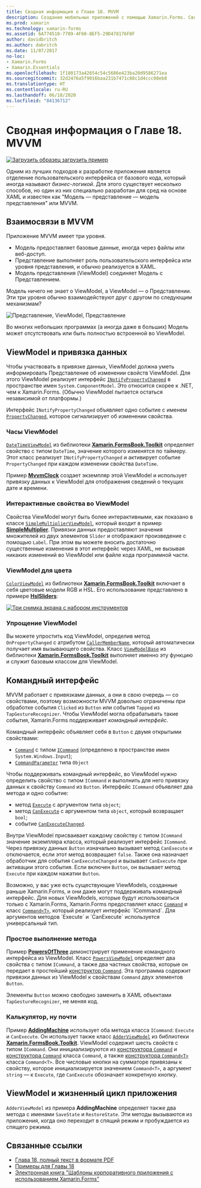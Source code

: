 ```yaml
---
title: Сводная информация о Главе 18. MVVM
description: Создание мобильных приложений с помощью Xamarin.Forms. Сводная информация о Главе 18. MVVM
ms.prod: xamarin
ms.technology: xamarin-forms
ms.assetid: 6A774510-7709-4F60-8EF5-29D478176F8F
author: davidbritch
ms.author: dabritch
ms.date: 11/07/2017
no-loc:
- Xamarin.Forms
- Xamarin.Essentials
ms.openlocfilehash: 1f180173a42654c54c5686e423ba20d9586271ea
ms.sourcegitcommit: 32d2476a5f9016baa231b7471c88c1d4ccc08eb8
ms.translationtype: HT
ms.contentlocale: ru-RU
ms.lasthandoff: 06/18/2020
ms.locfileid: "84136712"
---
```

# <a name="summary-of-chapter-18-mvvm"></a>Сводная информация о Главе 18. MVVM

[![Загрузить образец](~/media/shared/download.png) загрузить пример](https://github.com/xamarin/xamarin-forms-book-samples/tree/master/Chapter18)

Одним из лучших подходов к разработке приложения является отделение пользовательского интерфейса от базового кода, который иногда называют *бизнес-логикой*. Для этого существует несколько способов, но один из них специально разработан для сред на основе XAML и известен как "Модель — представление — модель представления" или MVVM.

## <a name="mvvm-interrelationships"></a>Взаимосвязи в MVVM

Приложение MVVM имеет три уровня.

- Модель предоставляет базовые данные, иногда через файлы или веб-доступ.
- Представление выполняет роль пользовательского интерфейса или уровня представления, и обычно реализуется в XAML.
- Модель представления (ViewModel) соединяет Модель с Представлением.

Модель ничего не знает о ViewModel, а ViewModel — о Представлении. Эти три уровня обычно взаимодействуют друг с другом по следующим механизмам?

![Представление, ViewModel, Представление](images/ch18fg03.png "MVVM")

Во многих небольших программах (а иногда даже в больших) Модель может отсутствовать или быть полностью встроенной во ViewModel.

## <a name="viewmodels-and-data-binding"></a>ViewModel и привязка данных

Чтобы участвовать в привязке данных, ViewModel должна уметь информировать Представление об изменении свойств ViewModel. Для этого ViewModel реализует интерфейс [`INotifyPropertyChanged`](xref:System.ComponentModel.INotifyPropertyChanged) в пространстве имен `System.ComponentModel`. Это относится скорее к .NET, чем к Xamarin.Forms. (Обычно ViewModel пытается остаться независимой от платформы.)

Интерфейс `INotifyPropertyChanged` объявляет одно событие с именем [`PropertyChanged`](xref:System.ComponentModel.INotifyPropertyChanged), которое сигнализирует об изменении свойства.

### <a name="a-viewmodel-clock"></a>Часы ViewModel

[`DateTimeViewModel`](https://github.com/xamarin/xamarin-forms-book-samples/blob/master/Libraries/Xamarin.FormsBook.Toolkit/Xamarin.FormsBook.Toolkit/DateTimeViewModel.cs) из библиотеки [**Xamarin.FormsBook.Toolkit**](https://github.com/xamarin/xamarin-forms-book-samples/tree/master/Libraries/Xamarin.FormsBook.Toolkit/Xamarin.FormsBook.Toolkit) определяет свойство с типом `DateTime`, значение которого изменятся по таймеру. Этот класс реализует `INotifyPropertyChanged` и активирует событие `PropertyChanged` при каждом изменении свойства `DateTime`.

Пример [**MvvmClock**](https://github.com/xamarin/xamarin-forms-book-samples/tree/master/Chapter18/MvvmClock) создает экземпляр этой ViewModel и использует привязку данных к ViewModel для отображения сведений о текущих дате и времени.

### <a name="interactive-properties-in-a-viewmodel"></a>Интерактивные свойства во ViewModel

Свойства ViewModel могут быть более интерактивными, как показано в классе [`SimpleMultiplierViewModel`](https://github.com/xamarin/xamarin-forms-book-samples/blob/master/Chapter18/SimpleMultiplier/SimpleMultiplier/SimpleMultiplier/SimpleMultiplierViewModel.cs), который входит в пример [**SimpleMultiplier**](https://github.com/xamarin/xamarin-forms-book-samples/tree/master/Chapter18/SimpleMultiplier). Привязки данных предоставляют значения множителей из двух элементов `Slider` и отображают произведение с помощью `Label`. При этом вы можете вносить достаточно существенные изменения в этот интерфейс через XAML, не вызывая никаких изменений во ViewModel или файле кода программной части.

### <a name="a-color-viewmodel"></a>ViewModel для цвета

[`ColorViewModel`](https://github.com/xamarin/xamarin-forms-book-samples/blob/master/Libraries/Xamarin.FormsBook.Toolkit/Xamarin.FormsBook.Toolkit/ColorViewModel.cs) из библиотеки [**Xamarin.FormsBook.Toolkit**](https://github.com/xamarin/xamarin-forms-book-samples/tree/master/Libraries/Xamarin.FormsBook.Toolkit/Xamarin.FormsBook.Toolkit) включает в себя цветовые модели RGB и HSL. Его использование представлено в примере [**HslSliders**](https://github.com/xamarin/xamarin-forms-book-samples/tree/master/Chapter18/HslSliders):

[![Три снимка экрана с набором инструментов](images/ch18fg08-small.png "Цветовая модель HSL")](images/ch18fg08-large.png#lightbox "Цветовая модель HSL")

### <a name="streamlining-the-viewmodel"></a>Упрощение ViewModel

Вы можете упростить код ViewModel, определив метод `OnPropertyChanged` с атрибутом [`CallerMemberName`](xref:System.Runtime.CompilerServices.CallerMemberNameAttribute), который автоматически получает имя вызывающего свойства. Класс [`ViewModelBase`](https://github.com/xamarin/xamarin-forms-book-samples/blob/master/Libraries/Xamarin.FormsBook.Toolkit/Xamarin.FormsBook.Toolkit/ViewModelBase.cs) из библиотеки [**Xamarin.FormsBook.Toolkit**](https://github.com/xamarin/xamarin-forms-book-samples/tree/master/Libraries/Xamarin.FormsBook.Toolkit/Xamarin.FormsBook.Toolkit) выполняет именно эту функцию и служит базовым классом для ViewModel.

## <a name="the-command-interface"></a>Командный интерфейс

MVVM работает с привязками данных, а они в свою очередь — со свойствами, поэтому возможности MVVM довольно ограничены при обработке события `Clicked` из `Button` или события `Tapped` из `TapGestureRecognizer`. Чтобы ViewModel могла обрабатывать такие события, Xamarin.Forms поддерживает *командный интерфейс*.

Командный интерфейс объявляет себя в `Button` с двумя открытыми свойствами:

- [`Command`](xref:Xamarin.Forms.Button.Command) с типом [`ICommand`](xref:System.Windows.Input.ICommand) (определено в пространстве имен `System.Windows.Input`);
- [`CommandParameter`](xref:Xamarin.Forms.Button.CommandParameter) типа `Object`

Чтобы поддерживать командный интерфейс, во ViewModel нужно определить свойство с типом `ICommand` и выполнить для него привязку данных к свойству `Command` из `Button`. Интерфейс `ICommand` объявляет два метода и одно событие:

- метод [`Execute`](xref:System.Windows.Input.ICommand.Execute(System.Object)) с аргументом типа `object`;
- метод [`CanExecute`](xref:System.Windows.Input.ICommand.CanExecute(System.Object)) с аргументом типа `object`, который возвращает `bool`;
- событие [`CanExecuteChanged`](xref:System.Windows.Input.ICommand.CanExecuteChanged).

Внутри ViewModel присваивает каждому свойству с типом `ICommand` значение экземпляра класса, который реализует интерфейс `ICommand`. Через привязку данных `Button` изначально вызывает метод `CanExecute` и отключается, если этот метод возвращает `false`. Также она назначает обработчик для события `CanExecuteChanged` и вызывает `CanExecute` при активации этого события. Если включен `Button`, он вызывает метод `Execute` при каждом нажатии `Button`.

Возможно, у вас уже есть существующие ViewModels, созданные раньше Xamarin.Forms, и они даже могут поддерживать командный интерфейс. Для новых ViewModels, которые будут использоваться только с Xamarin.Forms, Xamarin.Forms предоставляет класс [`Command`](xref:Xamarin.Forms.Command) и класс [`Command<T>`](xref:Xamarin.Forms.Command`1), который реализует интерфейс `ICommand`. Для аргументов методов `Execute` и `CanExecute` используется универсальный тип.

### <a name="simple-method-executions"></a>Простое выполнение метода

Пример [**PowersOfThree**](https://github.com/xamarin/xamarin-forms-book-samples/tree/master/Chapter18/PowersOfThree) демонстрирует применение командного интерфейса из ViewModel. Класс [`PowersViewModel`](https://github.com/xamarin/xamarin-forms-book-samples/blob/master/Chapter18/PowersOfThree/PowersOfThree/PowersOfThree/PowersViewModel.cs) определяет два свойства с типом `ICommand`, а также два частных свойства, которые он передает в простейший [конструктор `Command`](xref:Xamarin.Forms.Command.%23ctor(System.Action)). Эта программа содержит привязки данных из ViewModel к свойствам `Command` двух элементов `Button`.

Элементы `Button` можно свободно заменить в XAML объектами `TapGestureRecognizer`, не меняя код.

### <a name="a-calculator-almost"></a>Калькулятор, ну почти

Пример [**AddingMachine**](https://github.com/xamarin/xamarin-forms-book-samples/tree/master/Chapter18/AddingMachine) использует оба метода класса `ICommand`: `Execute` и `CanExecute`. Он использует также класс [`AdderViewModel`](https://github.com/xamarin/xamarin-forms-book-samples/blob/master/Libraries/Xamarin.FormsBook.Toolkit/Xamarin.FormsBook.Toolkit/AdderViewModel.cs) из библиотеки [**Xamarin.FormsBook.Toolkit**](https://github.com/xamarin/xamarin-forms-book-samples/blob/master/Libraries/Xamarin.FormsBook.Toolkit/Xamarin.FormsBook.Toolkit/AdderViewModel.cs). ViewModel содержит шесть свойств с типом `ICommand`. Они инициализируются из [конструктора `Command`](xref:Xamarin.Forms.Command.%23ctor(System.Action)) и [конструктора `Command`](xref:Xamarin.Forms.Command.%23ctor(System.Action,System.Func{System.Boolean})) класса `Command`, а также [конструктора `Command<T>`](https://docs.microsoft.com/dotnet/api/xamarin.forms.command.-ctor?view=xamarin-forms#Xamarin_Forms_Command__ctor_System_Action_System_Object__System_Func_System_Object_System_Boolean__) класса `Command<T>`. Все числовые кнопки на сумматоре привязаны к свойству, которое инициализируется значением `Command<T>`, а аргумент `string` — к `Execute`, где `CanExecute` обозначает конкретную кнопку.

## <a name="viewmodels-and-the-application-lifecycle"></a>ViewModel и жизненный цикл приложения

`AdderViewModel` из примера **AddingMachine** определяет также два метода с именами `SaveState` и `RestoreState`. Эти методы вызываются из приложения, когда оно переходит в спящий режим и пробуждается из спящего режима.

## <a name="related-links"></a>Связанные ссылки

- [Глава 18, полный текст в формате PDF](https://download.xamarin.com/developer/xamarin-forms-book/XamarinFormsBook-Ch18-Apr2016.pdf)
- [Примеры для Главы 18](https://github.com/xamarin/xamarin-forms-book-samples/tree/master/Chapter18)
- [Электронная книга "Шаблоны корпоративного приложения с использованием Xamarin.Forms"](~/xamarin-forms/enterprise-application-patterns/index.md)
